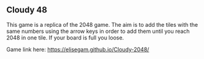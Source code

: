 ## Cloudy 48

This game is a replica of the 2048 game.
The aim is to add the tiles with the same numbers using the arrow keys in order to add them until you reach 2048 in one tile. 
If your board is full you loose.

Game link here: https://elisegam.github.io/Cloudy-2048/
